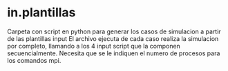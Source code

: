 # in.plantillas
Carpeta con script en python para generar los casos de simulacion a partir de las plantillas input
El archivo ejecuta de cada caso realiza la simulacion por completo, llamando a los 4 input script que la componen secuencialmente. Necesita que se le indiquen el numero de procesos para los comandos mpi. 
